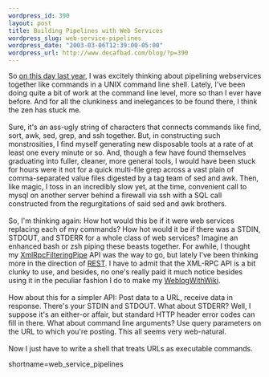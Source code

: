 ```yaml
--- 
wordpress_id: 390
layout: post
title: Building Pipelines with Web Services
wordpress_slug: web-service-pipelines
wordpress_date: "2003-03-06T12:39:00-05:00"
wordpress_url: http://www.decafbad.com/blog/?p=390
---
```

So <a href="http://www.decafbad.com/blog/tech/old/oooodh.html" target="_top">on this day last year</a>,
I was excitely thinking about pipelining webservices together like commands in a
UNIX command line shell.  Lately, I've been doing quite a bit of work at the
command line level, more so than I ever have before.  And for all the clunkiness
and inelegances to be found there, I think the zen has stuck me.
<br /><br />
Sure, it's an ass-ugly string of characters that connects commands
like find, sort, awk, sed, grep, and ssh together.  But, in constructing such
monstrosities, I find myself generating new disposable tools at a rate
of at least one every minute or so.  And, though a few have found themselves graduating
into fuller, cleaner, more general tools, I would have been stuck for
hours were it not for a quick multi-file grep across a vast plain of comma-separated
value files digested by a tag team of sed and awk.  Then, like magic, I toss in
an incredibly slow yet, at the time, convenient call to mysql on another server
behind a firewall via ssh with a SQL call constructed from the regurgitations
of said sed and awk brothers.
<br /><br />
So, I'm thinking again:  How hot would this be if it were web services replacing
each of my commands?  How hot would it be if there was a STDIN, STDOUT, and STDERR
for a whole class of web services?  Imagine an enhanced bash or zsh piping these
beasts together.  For awhile, I thought my <a href="http://www.decafbad.com/twiki/bin/view/Main/XmlRpcFilteringPipe">XmlRpcFilteringPipe</a> API was the way to
go, but lately I've been thinking more in the direction of <a href="http://www.decafbad.com/twiki/bin/view/Main/REST">REST</a>.  I have to admit
that the XML-RPC API is a bit clunky to use, and besides, no one's really paid
it much notice besides using it in the peculiar fashion I do to make my <a href="http://www.decafbad.com/twiki/bin/view/Main/WeblogWithWiki">WeblogWithWiki</a>.
<br /><br />
How about this for a simpler API:  Post data to a URL, receive data in response.
There's your STDIN and STDOUT.  What about STDERR?  Well, I suppose it's an
either-or affair, but standard HTTP header error codes can fill in there.  What
about command line arguments?  Use query parameters on the URL to which you're
posting.  This all seems very web-natural.
<br /><br />
Now I just have to write a shell that treats URLs as executable commands.
<!--more-->
shortname=web_service_pipelines
